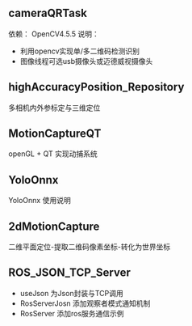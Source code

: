 ## cameraQRTask
依赖：
OpenCV4.5.5
说明：
- 利用opencv实现单/多二维码检测识别
- 图像线程可选usb摄像头或迈德威视摄像头

## highAccuracyPosition_Repository
多相机内外参标定与三维定位

## MotionCaptureQT
openGL + QT 实现动捕系统

## YoloOnnx
YoloOnnx 使用说明

## 2dMotionCapture
二维平面定位-提取二维码像素坐标-转化为世界坐标

## ROS_JSON_TCP_Server

- useJson 为Json封装与TCP调用
- RosServerJosn 添加观察者模式通知机制
- RosServer 添加ros服务通信示例